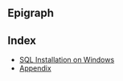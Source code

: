 ## Epigraph


## Index
- [SQL Installation on Windows](handbook/sql_installation.md)
- [Appendix](Appendix.md)
